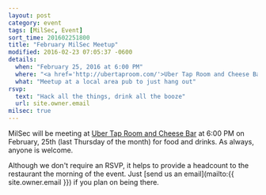 ```yaml
---
layout: post
category: event
tags: [MilSec, Event]
sort_time: 201602251800
title: "February MilSec Meetup"
modified: 2016-02-23 07:05:37 -0600
details:
  when: "February 25, 2016 at 6:00 PM"
  where: "<a href='http://ubertaproom.com/'>Uber Tap Room and Cheese Bar</a>"
  what: "Meetup at a local area pub to just hang out"
rsvp:
  text: "Hack all the things, drink all the booze"
  url: site.owner.email
milsec: true
---
```

MilSec will be meeting at [Uber Tap Room and Cheese Bar](http://ubertaproom.com/) at 6:00 PM on February, 25th (last Thursday of the month) for food and drinks. As always, anyone is welcome.

Although we don't require an RSVP, it helps to provide a headcount to the restaurant the morning of the event. Just [send us an email](mailto:{{ site.owner.email }}) if you plan on being there.

